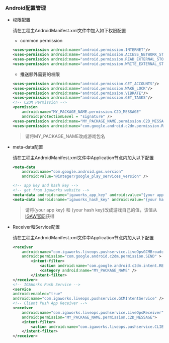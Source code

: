 ### Android配置管理

* 权限配置

    请在工程主AndroidManifest.xml文件中加入如下权限配置
    + common permission
    ```xml
    <uses-permission android:name="android.permission.INTERNET"/>
    <uses-permission android:name="android.permission.ACCESS_NETWORK_STATE"/>
    <uses-permission android:name="android.permission.READ_EXTERNAL_STORAGE"/>
    <uses-permission android:name="android.permission.WRITE_EXTERNAL_STORAGE"/>
    ```

    + 推送额外需要的权限
    ```xml
    <uses-permission android:name="android.permission.GET_ACCOUNTS"/>
    <uses-permission android:name="android.permission.WAKE_LOCK"/>
    <uses-permission android:name="android.permission.VIBRATE"/>
    <uses-permission android:name="android.permission.GET_TASKS"/>
    <!-- C2DM Permission -->
    <permission 
        android:name="MY_PACKAGE_NAME.permission.C2D_MESSAGE"       
        android:protectionLevel = "signature" />
    <uses-permission android:name="MY_PACKAGE_NAME.permission.C2D_MESSAGE"/>
    <uses-permission android:name="com.google.android.c2dm.permission.RECEIVE"/>
    ```
    > 请将MY_PACKAGE_NAME改成游戏包名

* meta-data配置

    请在工程主AndroidManifest.xml文件中Application节点内加入以下配置
    ```xml
    <meta-data
        android:name="com.google.android.gms.version"
        android:value="@integer/google_play_services_version" />

    <!-- app key and hash key -->
    <!-- get from igaworks website -->
    <meta-data android:name="igaworks_app_key" android:value="{your app key}" />
    <meta-data android:name="igaworks_hash_key" android:value="{your hash key}" />
    ```
    > 请将{your app key} 和 {your hash key}改成游戏自己的值，该值从[IGAW官网](http://www.igaworks.com/)获得

* Receiver和Service配置

    请在工程主AndroidManifest.xml文件中Application节点内加入以下配置
    ```xml
    <receiver 
        android:name="com.igaworks.liveops.pushservice.LiveOpsGCMBroadcastReceiver"
        android:permission="com.google.android.c2dm.permission.SEND" >
    	    <intent-filter>
                <action android:name="com.google.android.c2dm.intent.RECEIVE" />
                <category android:name="MY_PACKAGE_NAME" />
    	    </intent-filter>
    </receiver>
    <!-- IGAWorks Push Service -->
    <service 
    android:enabled="true" 
    android:name="com.igaworks.liveops.pushservice.GCMIntentService" />
    <!-- Client Push App Receiver -->
    <receiver 
        android:name="com.igaworks.liveops.pushservice.LiveOpsReceiver"
        android:permission="MY_PACKAGE_NAME.permission.C2D_MESSAGE">
        <intent-filter>
            <action android:name="com.igaworks.liveops.pushservice.CLIENT_PUSH_RECEIVE"/>
        </intent-filter>
    </receiver>
    ```


